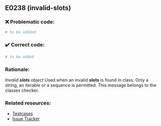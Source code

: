## E0238 (invalid-slots)

### :x: Problematic code:

```python
# to be addded
```

### :heavy_check_mark: Correct code:

```python
# to be added
```

### Rationale:

 *Invalid __slots__ object*
  Used when an invalid __slots__ is found in class. Only a string, an iterable
  or a sequence is permitted. This message belongs to the classes checker.



### Related resources:

- [Testcases](#)
- [Issue Tracker](https://github.com/PyCQA/pylint/issues?q=is%3Aissue+%22invalid-slots%22+OR+%22E0238%22)
